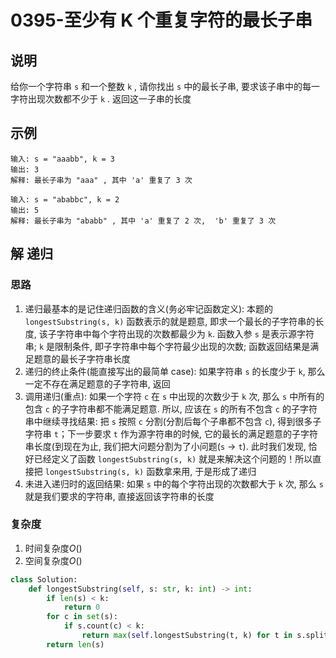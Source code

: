 # 0395-至少有 K 个重复字符的最长子串

## 说明
给你一个字符串 `s` 和一个整数 `k` , 请你找出 `s` 中的最长子串,  要求该子串中的每一字符出现次数都不少于 `k` . 返回这一子串的长度

## 示例
```
输入: s = "aaabb", k = 3
输出: 3
解释: 最长子串为 "aaa" , 其中 'a' 重复了 3 次

输入: s = "ababbc", k = 2
输出: 5
解释: 最长子串为 "ababb" , 其中 'a' 重复了 2 次,  'b' 重复了 3 次
```

## 解 递归

### 思路
1. 递归最基本的是记住递归函数的含义(务必牢记函数定义): 本题的 `longestSubstring(s, k)` 函数表示的就是题意, 即求一个最长的子字符串的长度, 该子字符串中每个字符出现的次数都最少为 `k`. 函数入参 `s` 是表示源字符串; `k` 是限制条件, 即子字符串中每个字符最少出现的次数; 函数返回结果是满足题意的最长子字符串长度
2. 递归的终止条件(能直接写出的最简单 case): 如果字符串 `s` 的长度少于 `k`, 那么一定不存在满足题意的子字符串, 返回
3. 调用递归(重点): 如果一个字符 `c` 在 `s` 中出现的次数少于 `k` 次, 那么 `s` 中所有的包含 `c` 的子字符串都不能满足题意. 所以, 应该在 `s` 的所有不包含 `c` 的子字符串中继续寻找结果: 把 `s` 按照 `c` 分割(分割后每个子串都不包含 `c`), 得到很多子字符串 `t`；下一步要求 `t` 作为源字符串的时候, 它的最长的满足题意的子字符串长度(到现在为止, 我们把大问题分割为了小问题(`s` → `t`). 此时我们发现, 恰好已经定义了函数 `longestSubstring(s, k)` 就是来解决这个问题的！所以直接把 `longestSubstring(s, k)` 函数拿来用, 于是形成了递归
4. 未进入递归时的返回结果: 如果 `s` 中的每个字符出现的次数都大于 `k` 次, 那么 `s` 就是我们要求的字符串, 直接返回该字符串的长度

### 复杂度
1. 时间复杂度$O()$
2. 空间复杂度$O()$

```python
class Solution:
    def longestSubstring(self, s: str, k: int) -> int:
        if len(s) < k:
            return 0
        for c in set(s):
            if s.count(c) < k:
                return max(self.longestSubstring(t, k) for t in s.split(c))
        return len(s)
```